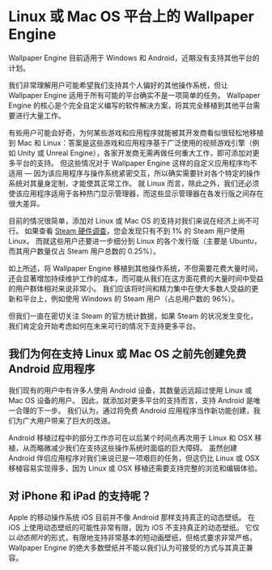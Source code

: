 # Linux 或 Mac OS 平台上的 Wallpaper Engine

Wallpaper Engine 目前适用于 Windows 和 Android，近期没有支持其他平台的计划。

我们非常理解用户可能希望我们支持其个人偏好的其他操作系统，但让 Wallpaper Engine 适用于所有可能的平台确实不是一项简单的任务。 Wallpaper Engine 的核心是个完全自定义编写的软件解决方案，将其完全移植到其他平台需要进行大量工作。

有些用户可能会好奇，为何某些游戏和应用程序就能被其开发商看似很轻松地移植到 Mac 和 Linux：答案是这些游戏和应用程序基于广泛使用的视频游戏引擎（例如 Unity 或 Unreal Engine），各家开发商无需再做任何重大工作，即可添加对更多平台的支持。 但这些情况对于 Wallpaper Engine 这样的自定义应用程序均不适用 — 因为该应用程序与操作系统紧密交互，所以确实需要针对各个特定的操作系统对其量身定制，才能使其正常工作。 就 Linux 而言，除此之外，我们还必须使该应用程序适用于各种热门显示管理器，而这些显示管理器在各发行版之间存在很大差异。

目前的情况很简单，添加对 Linux 或 Mac OS 的支持对我们来说在经济上尚不可行。 如果查看 [Steam 硬件调查](https://store.steampowered.com/hwsurvey)，您会发现只有不到 1% 的 Steam 用户使用 Linux。 而就这些用户还要进一步细分到 Linux 的各个发行版（主要是 Ubuntu，而其用户数量仅占 Steam 用户总数的 0.25%）。

如上所述，将 Wallpaper Engine 移植到其他操作系统，不但需要花费大量时间，还会显著增加持续维护工作的成本，而可能从我们在这方面花费的大量时间中受益的用户群体相对来说非常小。 我们应该将时间和精力集中在使大多数人受益的更新和平台上，例如使用 Windows 的 Steam 用户（占总用户数的 96%）。

但我们一直在密切关注 Steam 的官方统计数据，如果 Steam 的状况发生变化，我们肯定会开始考虑如何在未来可行的情况下支持更多平台。

## 我们为何在支持 Linux 或 Mac OS 之前先创建免费 Android 应用程序

我们现有的用户中有许多人使用 Android 设备，其数量远远超过使用 Linux 或 Mac OS 设备的用户。 因此，就添加对更多平台的支持而言，支持 Android 是唯一合理的下一步。 我们认为，通过将免费 Android 应用程序当作新功能创建，我们为广大用户带来了巨大的改进。

Android 移植过程中的部分工作亦可在以后某个时间点再次用于 Linux 和 OSX 移植，从而略微减少我们在支持这些操作系统时面临的巨大障碍。 虽然创建 Android 伴侣应用程序对我们来说已是一项艰巨的任务，但这仍比 Linux 或 OSX 移植容易实现得多，因为 Linux 或 OSX 移植还需要支持完整的浏览和编辑体验。

## 对 iPhone 和 iPad 的支持呢？

Apple 的移动操作系统 iOS 目前并不像 Android 那样支持真正的动态壁纸。 在 iOS 上使用动态壁纸的可能性非常有限，因为 iOS 不支持真正的动态壁纸。 它仅以*动态照片*的形式，有限地支持非常基本的短动画壁纸，但格式要求非常严格，Wallpaper Engine 的绝大多数壁纸并不能以我们认为可接受的方式与其真正兼容。